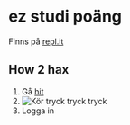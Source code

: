 # ez studi poäng

Finns på [repl.it](https://repl.it/@EmilCarlen/studihax)

## How 2 hax
1. Gå [hit](https://repl.it/@EmilCarlen/studihax)
2. ![Kör](https://i.imgur.com/IEDYL9T.png) tryck tryck tryck
3. Logga in